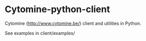 # Cytomine-python-client


Cytomine (http://www.cytomine.be/) client and utilities in Python.

See examples in client/examples/
